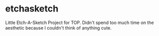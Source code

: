 # etchasketch

Little Etch-A-Sketch Project for TOP. Didn't spend too much time on the aesthetic
because I couldn't think of anything cute. 
